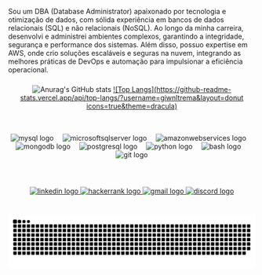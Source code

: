 <p align="left">Sou um DBA (Database Administrator) apaixonado por tecnologia e otimização de dados, com sólida experiência em bancos de dados relacionais (SQL) e não relacionais (NoSQL). Ao longo da minha carreira, desenvolvi e administrei ambientes complexos, garantindo a integridade, segurança e performance dos sistemas. Além disso, possuo expertise em AWS, onde crio soluções escaláveis e seguras na nuvem, integrando as melhores práticas de DevOps e automação para impulsionar a eficiência operacional.</p>

###

<div dsplay="inline-block" align="center">

![Anurag's GitHub stats](https://github-readme-stats.vercel.app/api?username=giwnltrema&show_icons=true&theme=dracula)
[![Top Langs](https://github-readme-stats.vercel.app/api/top-langs/?username=giwnltrema&layout=donut icons=true&theme=dracula)](https://github.com/giwnltrema/github-readme-stats)

</div>

</br>
</br>

<div dsplay="inline-block" align="center">
  <img src="https://cdn.jsdelivr.net/gh/devicons/devicon/icons/mysql/mysql-original-wordmark.svg" height="50" alt="mysql logo"  />
  <img width="10" />
  <img src="https://cdn.jsdelivr.net/gh/devicons/devicon/icons/microsoftsqlserver/microsoftsqlserver-plain-wordmark.svg" height="50" alt="microsoftsqlserver logo"  />
  <img width="10" />
  <img src="https://cdn.jsdelivr.net/gh/devicons/devicon/icons/amazonwebservices/amazonwebservices-original-wordmark.svg" height="50" alt="amazonwebservices logo"  />
  <img width="10" />
  <img src="https://cdn.jsdelivr.net/gh/devicons/devicon/icons/mongodb/mongodb-plain-wordmark.svg" height="50" alt="mongodb logo"  />
  <img width="10" />
  <img src="https://cdn.jsdelivr.net/gh/devicons/devicon/icons/postgresql/postgresql-plain-wordmark.svg" height="50" alt="postgresql logo"  />
  <img width="10" />
  <img src="https://cdn.jsdelivr.net/gh/devicons/devicon/icons/python/python-original-wordmark.svg" height="50" alt="python logo"  />
  <img width="10" />
  <img src="https://cdn.jsdelivr.net/gh/devicons/devicon/icons/bash/bash-original.svg" height="50" alt="bash logo"  />
  <img width="10" />
  <img src="https://cdn.jsdelivr.net/gh/devicons/devicon/icons/git/git-plain-wordmark.svg" height="50" alt="git logo"  />
</div>

</br>
</br>

###

<div dsplay="inline-block" align="center">
  <a href="https://www.linkedin.com/in/gabrielfddba/" target="_blank">
    <img src="https://img.shields.io/static/v1?message=LinkedIn&logo=linkedin&label=&color=0077B5&logoColor=white&labelColor=&style=for-the-badge" height="35" alt="linkedin logo"  />
  </a>
  <a href="https://www.hackerrank.com/profile/GabrielFDDBA" target="_blank">
    <img src="https://img.shields.io/static/v1?message=HackerRank&logo=hackerrank&label=&color=2EC866&logoColor=white&labelColor=&style=for-the-badge" height="35" alt="hackerrank logo"  />
  </a>
  <a href="fduarte.gabriel13@gmail.com" target="_blank">
    <img src="https://img.shields.io/static/v1?message=Gmail&logo=gmail&label=&color=D14836&logoColor=white&labelColor=&style=for-the-badge" height="35" alt="gmail logo"  />
  </a>
  <a href="trema." target="_blank">
    <img src="https://img.shields.io/static/v1?message=Discord&logo=discord&label=&color=7289DA&logoColor=white&labelColor=&style=for-the-badge" height="35" alt="discord logo"  />
  </a>
</div>

###

<br dsplay="inline-block" align="center">

<picture>
  <source media="(prefers-color-scheme: dark)" srcset="https://raw.githubusercontent.com/giwnltrema/giwnltrema/output/github-snake-dark.svg" />
  <source media="(prefers-color-scheme: light)" srcset="https://raw.githubusercontent.com/giwnltrema/giwnltrema/output/github-snake.svg" />
  <img alt="github-snake" src="https://raw.githubusercontent.com/giwnltrema/giwnltrema/output/github-snake.svg" />
</picture>

###

